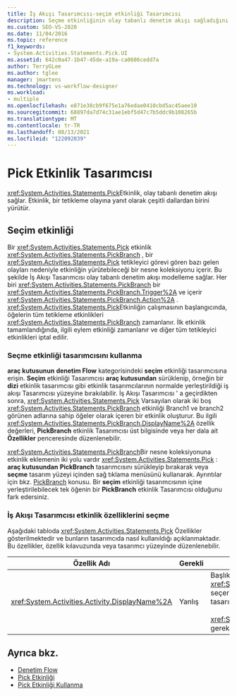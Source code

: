 ```yaml
---
title: İş Akışı Tasarımcısı-seçim etkinliği Tasarımcısı
description: Seçme etkinliğinin olay tabanlı denetim akışı sağladığını ve tetikleme olayına yanıt olarak çeşitli dallardan birini yürüttüğünü öğrenin.
ms.custom: SEO-VS-2020
ms.date: 11/04/2016
ms.topic: reference
f1_keywords:
- System.Activities.Statements.Pick.UI
ms.assetid: 642c0a47-1b47-45de-a19a-ca0606cedd7a
author: TerryGLee
ms.author: tglee
manager: jmartens
ms.technology: vs-workflow-designer
ms.workload:
- multiple
ms.openlocfilehash: e871e38cb9f675e1a76edae0410cbd5ac45aee10
ms.sourcegitcommit: 68897da7d74c31ae1ebf5d47c7b5ddc9b108265b
ms.translationtype: MT
ms.contentlocale: tr-TR
ms.lasthandoff: 08/13/2021
ms.locfileid: "122092039"
---
```

# <a name="pick-activity-designer"></a>Pick Etkinlik Tasarımcısı

<xref:System.Activities.Statements.Pick>Etkinlik, olay tabanlı denetim akışı sağlar. Etkinlik, bir tetikleme olayına yanıt olarak çeşitli dallardan birini yürütür.

## <a name="the-pick-activity"></a>Seçim etkinliği

Bir <xref:System.Activities.Statements.Pick> etkinlik <xref:System.Activities.Statements.PickBranch> , bir <xref:System.Activities.Statements.Pick> tetikleyici görevi gören bazı gelen olayları nedeniyle etkinliğin yürütebileceği bir nesne koleksiyonu içerir. Bu şekilde İş Akışı Tasarımcısı olay tabanlı denetim akışı modelleme sağlar. Her biri <xref:System.Activities.Statements.PickBranch> bir <xref:System.Activities.Statements.PickBranch.Trigger%2A> ve içerir <xref:System.Activities.Statements.PickBranch.Action%2A> . <xref:System.Activities.Statements.Pick>Etkinliğin çalışmasının başlangıcında, öğelerin tüm tetikleme etkinlikleri <xref:System.Activities.Statements.PickBranch> zamanlanır. İlk etkinlik tamamlandığında, ilgili eylem etkinliği zamanlanır ve diğer tüm tetikleyici etkinlikleri iptal edilir.

### <a name="how-to-use-the-pick-activity-designer"></a>Seçme etkinliği tasarımcısını kullanma

**araç kutusunun** **denetim Flow** kategorisindeki **seçim** etkinliği tasarımcısına erişin. **Seçim** etkinliği Tasarımcısı **araç kutusundan** sürüklenip, örneğin bir **dizi** etkinlik tasarımcısı gibi etkinlik tasarımcılarının normalde yerleştirildiği iş akışı Tasarımcısı yüzeyine bırakılabilir. İş Akışı Tasarımcısı ' a geçirdikten sonra, <xref:System.Activities.Statements.Pick> Varsayılan olarak iki boş <xref:System.Activities.Statements.PickBranch> etkinliği Branch1 ve branch2 görünen adlarına sahip öğeler olarak içeren bir etkinlik oluşturur. Bu ilgili <xref:System.Activities.Statements.PickBranch.DisplayName%2A> özellik değerleri, **PickBranch** etkinlik Tasarımcısı üst bilgisinde veya her dala ait **Özellikler** penceresinde düzenlenebilir.

<xref:System.Activities.Statements.PickBranch>Bir nesne koleksiyonuna etkinlik eklemenin iki yolu vardır <xref:System.Activities.Statements.Pick> : **araç kutusundan** **PickBranch** tasarımcısını sürükleyip bırakarak veya **seçme** tasarım yüzeyi içinden sağ tıklama menüsünü kullanarak. Ayrıntılar için bkz. [PickBranch](../workflow-designer/pickbranch-activity-designer.md) konusu. Bir **seçim** etkinliği tasarımcısının içine yerleştirilebilecek tek öğenin bir **PickBranch** etkinlik Tasarımcısı olduğunu fark edersiniz.

### <a name="pick-activity-properties-in-the-workflow-designer"></a>İş Akışı Tasarımcısı etkinlik özelliklerini seçme

Aşağıdaki tabloda <xref:System.Activities.Statements.Pick> Özellikler gösterilmektedir ve bunların tasarımcıda nasıl kullanıldığı açıklanmaktadır. Bu özellikler, özellik kılavuzunda veya tasarımcı yüzeyinde düzenlenebilir.

|Özellik Adı|Gerekli|Kullanım|
|-|--------------|-|
|<xref:System.Activities.Activity.DisplayName%2A>|Yanlış|Başlıktaki etkinlik tasarımcısının kolay adını belirtir <xref:System.Activities.Statements.Pick> . Varsayılan değer, seçer. Değer, özellik kılavuzunda veya doğrudan etkinlik tasarımcısının üst bilgisinde düzenlenebilir.<br /><br /> <xref:System.Activities.Activity.DisplayName%2A>Kesinlikle gerekli olmasa da, bir tane kullanmak en iyi uygulamadır.|

## <a name="see-also"></a>Ayrıca bkz.

- [Denetim Flow](../workflow-designer/control-flow-activity-designers.md)
- [Pick Etkinliği](/dotnet/framework/windows-workflow-foundation/pick-activity)
- [Pick Etkinliği Kullanma](/dotnet/framework/windows-workflow-foundation/samples/using-the-pick-activity)
